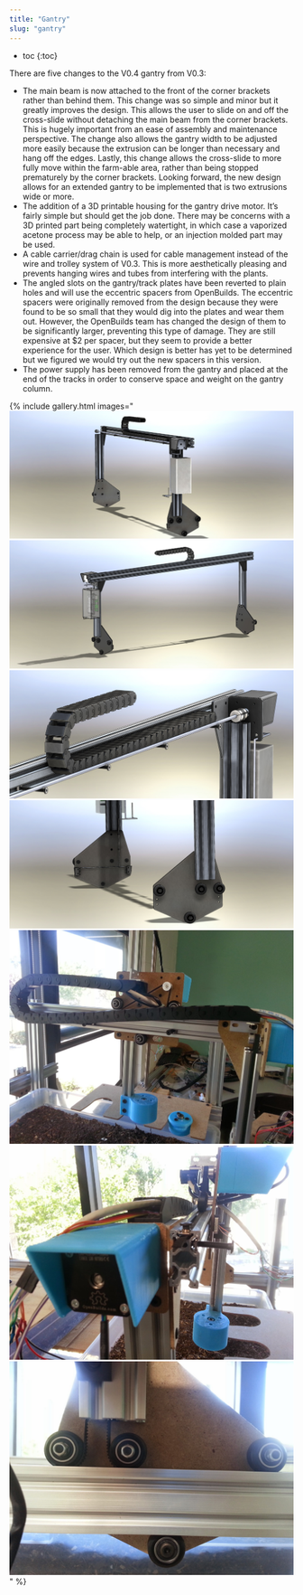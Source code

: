 ```yaml
---
title: "Gantry"
slug: "gantry"
---
```


* toc
{:toc}

There are five changes to the V0.4 gantry from V0.3:

  * The main beam is now attached to the front of the corner brackets rather than behind them. This change was so simple and minor but it greatly improves the design. This allows the user to slide on and off the cross-slide without detaching the main beam from the corner brackets. This is hugely important from an ease of assembly and maintenance perspective. The change also allows the gantry width to be adjusted more easily because the extrusion can be longer than necessary and hang off the edges. Lastly, this change allows the cross-slide to more fully move within the farm-able area, rather than being stopped prematurely by the corner brackets. Looking forward, the new design allows for an extended gantry to be implemented that is two extrusions wide or more.
  * The addition of a 3D printable housing for the gantry drive motor. It’s fairly simple but should get the job done. There may be concerns with a 3D printed part being completely watertight, in which case a vaporized acetone process may be able to help, or an injection molded part may be used.
  * A cable carrier/drag chain is used for cable management instead of the wire and trolley system of V0.3. This is more aesthetically pleasing and prevents hanging wires and tubes from interfering with the plants.
  * The angled slots on the gantry/track plates have been reverted to plain holes and will use the eccentric spacers from OpenBuilds. The eccentric spacers were originally removed from the design because they were found to be so small that they would dig into the plates and wear them out. However, the OpenBuilds team has changed the design of them to be significantly larger, preventing this type of damage. They are still expensive at $2 per spacer, but they seem to provide a better experience for the user. Which design is better has yet to be determined but we figured we would try out the new spacers in this version.
  * The power supply has been removed from the gantry and placed at the end of the tracks in order to conserve space and weight on the gantry column.

{% include gallery.html images="
![V4_Gantry_4.jpg](_images/V4_Gantry_4.jpg)
![V4_Gantry_1.jpg](_images/V4_Gantry_1.jpg)
![V4_Gantry_3.jpg](_images/V4_Gantry_3.jpg)
![V4_Gantry_2.jpg](_images/V4_Gantry_2.jpg)
![Genesis_V4_Cable_Carrier.jpg](_images/Genesis_V4_Cable_Carrier.jpg)
![Genesis_V4_Motor_Housing.jpg](_images/Genesis_V4_Motor_Housing.jpg)
![Genesis_V4_Gantry_Plates.jpg](_images/Genesis_V4_Gantry_Plates.jpg)
" %}


